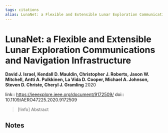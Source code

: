 ```yaml
---
tags: citations
alias: LunaNet: a Flexible and Extensible Lunar Exploration Communications and Navigation Infrastructure
---
```

# LunaNet: a Flexible and Extensible Lunar Exploration Communications and Navigation Infrastructure

**David J. Israel, Kendall D. Mauldin, Christopher J. Roberts, Jason W. Mitchell, Antti A. Pulkkinen, La Vida D. Cooper, Michael A. Johnson, Steven D. Christe, Cheryl J. Gramling**
2020

link:: https://ieeexplore.ieee.org/document/9172509/
doi:: 10.1109/AERO47225.2020.9172509

> [!info] Abstract
> 



## Notes

